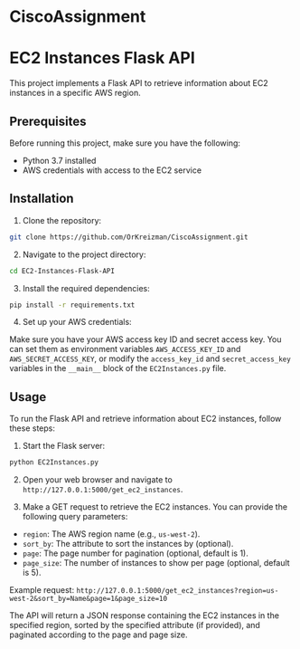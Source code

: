 # CiscoAssignment

# EC2 Instances Flask API

This project implements a Flask API to retrieve information about EC2 instances in a specific AWS region.

## Prerequisites

Before running this project, make sure you have the following:

- Python 3.7 installed
- AWS credentials with access to the EC2 service

## Installation

1. Clone the repository:

```bash
git clone https://github.com/OrKreizman/CiscoAssignment.git
```

2. Navigate to the project directory:

```bash
cd EC2-Instances-Flask-API
```

3. Install the required dependencies:

```bash
pip install -r requirements.txt
```

4. Set up your AWS credentials:

Make sure you have your AWS access key ID and secret access key. You can set them as environment variables `AWS_ACCESS_KEY_ID` and `AWS_SECRET_ACCESS_KEY`, or modify the `access_key_id` and `secret_access_key` variables in the `__main__` block of the `EC2Instances.py` file.

## Usage

To run the Flask API and retrieve information about EC2 instances, follow these steps:

1. Start the Flask server:

```bash
python EC2Instances.py
```

2. Open your web browser and navigate to `http://127.0.0.1:5000/get_ec2_instances`.

3. Make a GET request to retrieve the EC2 instances. You can provide the following query parameters:

- `region`: The AWS region name (e.g., `us-west-2`).
- `sort_by`: The attribute to sort the instances by (optional).
- `page`: The page number for pagination (optional, default is 1).
- `page_size`: The number of instances to show per page (optional, default is 5).

Example request: `http://127.0.0.1:5000/get_ec2_instances?region=us-west-2&sort_by=Name&page=1&page_size=10`

The API will return a JSON response containing the EC2 instances in the specified region, sorted by the specified attribute (if provided), and paginated according to the page and page size.
